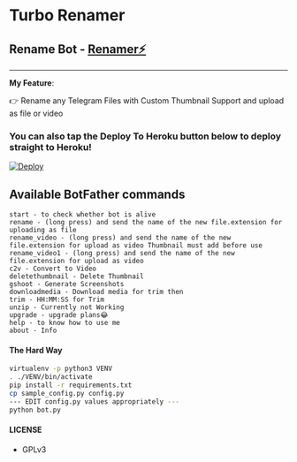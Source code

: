 # Turbo Renamer
## Rename Bot - [Renamer⚡](https://t.me/turboremaxbot)
---

**My Feature**:

👉 Rename any Telegram Files with Custom Thumbnail Support and upload as file or video


### You can also tap the Deploy To Heroku button below to deploy straight to Heroku!

[![Deploy](https://www.herokucdn.com/deploy/button.svg)](https://www.heroku.com/deploy?template=https://github.com/AsuranJ/Turbo-Renamer-Private/)

## Available BotFather commands
```
start - to check whether bot is alive
rename - (long press) and send the name of the new file.extension for uploading as file
rename_video - (long press) and send the name of the new file.extension for upload as video Thumbnail must add before use
rename_video1 - (long press) and send the name of the new file.extension for upload as video
c2v - Convert to Video
deletethumbnail - Delete Thumbnail
gshoot - Generate Screenshots
downloadmedia - Download media for trim then
trim - HH:MM:SS for Trim
unzip - Currently not Working
upgrade - upgrade plans😂
help - to know how to use me
about - Info
```

#### The Hard Way

```sh
virtualenv -p python3 VENV
. ./VENV/bin/activate
pip install -r requirements.txt
cp sample_config.py config.py
--- EDIT config.py values appropriately ---
python bot.py
```


#### LICENSE
- GPLv3

